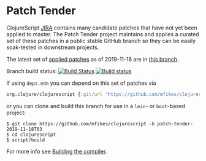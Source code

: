 # Patch Tender

ClojureScript [JIRA](https://dev.clojure.org/jira/browse/CLJS) contains many candidate patches that have not yet been applied to master.
The Patch Tender project maintains and applies a curated set of these patches in a public stable GitHub branch so they can be easily soak-tested in downstream projects.

The latest set of [applied patches](https://github.com/clojure/clojurescript/compare/master...mfikes:patch-tender-2019-11-18T03) as of 2019-11-18 are in [this branch](https://github.com/mfikes/clojurescript/commits/patch-tender-2019-11-18T03).

Branch build status: [![Build Status](https://travis-ci.org/mfikes/clojurescript.svg?branch=patch-tender-2019-11-18T03)](https://travis-ci.org/mfikes/clojurescript) [![Build status](https://ci.appveyor.com/api/projects/status/oggs1yydb8c2t6pa/branch/patch-tender-2019-11-18T03?svg=true)](https://ci.appveyor.com/project/mfikes/clojurescript/branch/patch-tender-2019-11-18T03)

If using `deps.edn` you can depend on this set of patches via
```clojure
org.clojure/clojurescript {:git/url "https://github.com/mfikes/clojurescript" :sha "251d9d41effe615c8010fe15c01eb17108cba780"}
```

or you can clone and build this branch for use in a `lein`- or `boot`-based project:

```
$ git clone https://github.com/mfikes/clojurescript -b patch-tender-2019-11-18T03
$ cd clojurescript
$ script/build
```
For more info see [Building the compiler](https://clojurescript.org/community/building).